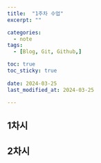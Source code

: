 ```yaml
---
title:  "1주차 수업" 
excerpt: ""

categories:
  - note
tags:
  - [Blog, Git, Github,]

toc: true
toc_sticky: true
 
date: 2024-03-25
last_modified_at: 2024-03-25

---
```



## 1차시



## 2차시


